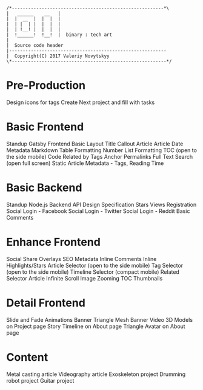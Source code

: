 ```
/*--------------------------------------------------------*\
|   ______    __   |
|  |  __  |  |  |  |
|  | |  | |  |  |  |
|  | !__! |  |  |  |
|  !______!  !__!  |  binary : tech art
|
|  Source code header
|----------------------------------------------------------
|  Copyright(C) 2017 Valeriy Novytskyy
\*---------------------------------------------------------*/
```

# Pre-Production

Design icons for tags
Create Next project and fill with tasks

# Basic Frontend

Standup Gatsby Frontend
Basic Layout
Title Callout
Article
Article Date Metadata
Markdown
Table Formatting
Number List Formatting
TOC (open to the side mobile)
Code
Related by Tags
Anchor Permalinks
Full Text Search (open full screen)
Static Article Metadata - Tags, Reading Time

# Basic Backend

Standup Node.js Backend
API Design Specification
Stars
Views
Registration
Social Login - Facebook
Social Login - Twitter
Social Login - Reddit
Basic Comments

# Enhance Frontend

Social Share Overlays
SEO Metadata
Inline Comments
Inline Highlights/Stars
Article Selector (open to the side mobile)
Tag Selector (open to the side mobile)
Timeline Selector (compact mobile)
Related Selector
Article Infinite Scroll
Image Zooming
TOC Thumbnails

# Detail Frontend

Slide and Fade Animations
Banner Triangle Mesh
Banner Video
3D Models on Project page
Story Timeline on About page
Triangle Avatar on About page

# Content

Metal casting article
Videography article
Exoskeleton project
Drumming robot project
Guitar project
